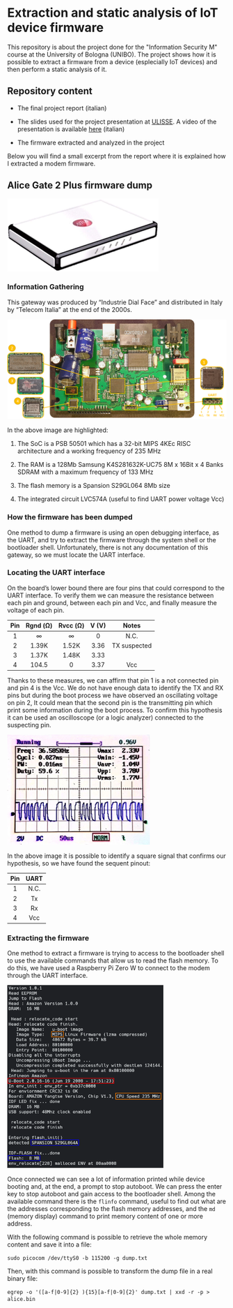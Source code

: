 # Extraction and static analysis of IoT device firmware

This repository is about the project done for the "Information Security M" course at the University of Bologna (UNIBO). The project shows how it is possible to extract a firmware from a device (esplecially IoT devices) and then perform a static analysis of it.

## Repository content

- The final project report (italian)

- The slides used for the project presentation at [ULISSE](https://ulisse.unibo.it/). A video of the presentation is available [here](https://youtu.be/dVbtmHg22Ds) (italian)

- The firmware extracted and analyzed in the project

Below you will find a small excerpt from the report where it is explained how I extracted a modem firmware.

## Alice Gate 2 Plus firmware dump

<img title="" src="./img/Alice gate 2 plus.png" alt="Alice gate 2 plus.png" data-align="center">

### Information Gathering

This gateway was produced by “Industrie Dial Face” and distributed in Italy by
“Telecom Italia” at the end of the 2000s.

<img src="./img/main%20board.png" title="" alt="" data-align="center">

In the above image are highlighted:

1. The SoC is a PSB 50501 which has a 32-bit MIPS 4KEc RISC architecture and a working frequency of 235 MHz

2. The RAM is a 128Mb Samsung K4S281632K-UC75 8M x 16Bit x 4 Banks SDRAM with a maximum frequency of 133 MHz

3. The flash memory is a Spansion S29GL064 8Mb size

4. The integrated circuit LVC574A (useful to find UART power voltage Vcc)

### How the firmware has been dumped

One method to dump a firmware is using an open debugging interface, as the UART, and try to extract the firmware through the system shell or the bootloader shell. Unfortunately, there is not any documentation of this gateway, so we must locate the UART interface.

### Locating the UART interface

On the board’s lower bound there are four pins that could correspond to the UART interface. To verify them we can measure the resistance between each pin and ground, between each pin and Vcc, and finally measure the voltage of each pin.

| Pin | Rgnd (Ω) | Rvcc (Ω) | V (V) | Notes        |
|:---:|:--------:|:--------:|:-----:|:------------:|
| 1   | ∞        | ∞        | 0     | N.C.         |
| 2   | 1.39K    | 1.52K    | 3.36  | TX suspected |
| 3   | 1.37K    | 1.48K    | 3.33  |              |
| 4   | 104.5    | 0        | 3.37  | Vcc          |

Thanks to these measures, we can affirm that pin 1 is a not connected pin and pin 4 is the Vcc. We do not have enough data to identify the TX and RX pins but during the boot process we have observed an oscillating voltage on pin 2, It could mean that the second pin is the transmitting pin which print some information during the boot process. To confirm this hypothesis it can be used an oscilloscope (or a logic analyzer) connected to the suspecting pin.

<img title="" src="./img/oscilloscope.jpg" alt="" data-align="center" width="328">

In the above image it is possible to identify a square signal that confirms our hypothesis, so we have found the sequent pinout:

| Pin | UART |
|:---:|:----:|
| 1   | N.C. |
| 2   | Tx   |
| 3   | Rx   |
| 4   | Vcc  |

### Extracting the firmware

One method to extract a firmware is trying to access to the bootloader shell to use the available commands that allow us to read the flash memory. To do this, we have used a Raspberry Pi Zero W to connect to the modem through the UART interface.

<img title="" src="./img/boot%20alice.png" alt="" width="359" data-align="center">

Once connected we can see a lot of information printed while device booting and, at the end, a prompt to stop autoboot. We can press the enter key to stop autoboot and gain access to the bootloader shell. Among the available command there is the `flinfo` command, useful to find out what are the addresses corresponding to the flash memory addresses, and the `md` (memory display) command to print memory content of one or more address.

With the following command is possible to retrieve the whole memory content and save it into a file:

```shell
sudo picocom /dev/ttyS0 -b 115200 -g dump.txt
```

Then, with this command is possible to transform the dump file in a real binary file:

```shell
egrep -o '([a-f|0-9]{2} ){15}[a-f|0-9]{2}' dump.txt | xxd -r -p > alice.bin
```
